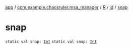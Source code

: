 [app](../../../index.md) / [com.example.chaosruler.msa_manager](../../index.md) / [R](../index.md) / [id](index.md) / [snap](.)

# snap

`static val snap: `[`Int`](https://kotlinlang.org/api/latest/jvm/stdlib/kotlin/-int/index.html)
`static val snap: `[`Int`](https://kotlinlang.org/api/latest/jvm/stdlib/kotlin/-int/index.html)
